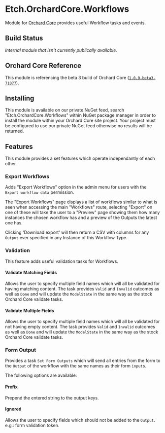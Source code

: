# Etch.OrchardCore.Workflows

Module for [Orchard Core](https://github.com/OrchardCMS/OrchardCore) provides useful Workflow tasks and events.

## Build Status

_Internal module that isn't currently publically available._

## Orchard Core Reference

This module is referencing the beta 3 build of Orchard Core ([`1.0.0-beta3-71077`](https://www.nuget.org/packages/OrchardCore.Module.Targets/1.0.0-beta3-71077)).

## Installing

This module is available on our private NuGet feed, search "Etch.OrchardCore.Workflows" within NuGet package manager in order to install the module within your Orchard Core site project. Your project must be configured to use our private NuGet feed otherwise no results will be returned.

## Features

This module provides a set features which operate independantly of each other.

### Export Workflows

Adds "Export Workflows" option in the admin menu for users with the `Export workflow data` permission.

The "Export Workflows" page displays a list of workflows similar to what is seen when accessing the main "Workflows" route, selecting "Export" on one of these will take the user to a "Preview" page showing them how many instances the chosen workflow has and a preview of the Outputs the latest one has.

Clicking 'Download export' will then return a CSV with columns for any `Output` ever specified in any Instance of this Workflow Type.

### Validation

This feature adds useful validation tasks for Workflows.

#### Validate Matching Fields

Allows the user to specify multiple field names which will all be validated for having matching content. The task provides `Valid` and `Invalid` outcomes as well as `Done` and will update the `ModelState` in the same way as the stock Orchard Core validate tasks.

#### Validate Multiple Fields

Allows the user to specify multiple field names which will all be validated for not having empty content. The task provides `Valid` and `Invalid` outcomes as well as `Done` and will update the `ModelState` in the same way as the stock Orchard Core validate tasks.

### Form Output

Provides a task `Set Form Outputs` which will send all entries from the form to the `Output` of the workflow with the same names as their form `input`s.

The following options are available:

#### Prefix

Prepend the entered string to the output keys.

#### Ignored

Allows the user to specify fields which should not be added to the `Output`. e.g.: form validation token.
